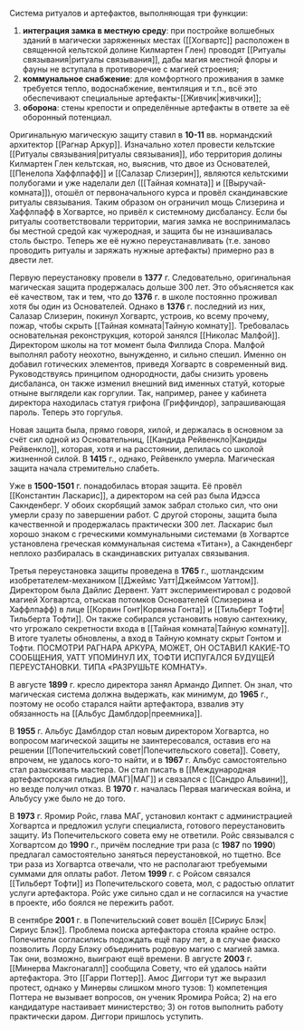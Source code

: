 Система ритуалов и артефактов, выполняющая три функции:
1) **интеграция замка в местную среду**: 
   при постройке волшебных зданий в магически заряженных местах ([[Хогвартс]] расположен в священной кельтской долине Килмартен Глен) проводят [[Ритуалы связывания|ритуалы связывания]], дабы магия местной флоры и фауны не вступала в противоречие с магией строения;
2) **коммунальное снабжение**:
   для комфортного проживания в замке требуется тепло, водоснабжение, вентиляция и т.п., всё это обеспечивают специальные артефакты-[[Живчик|живчики]];
3) **оборона**:
   стены крепости и определённые артефакты в ответе за её оборонный потенциал.

Оригинальную магическую защиту ставил в **10-11** вв. нормандский архитектор [[Рагнар Аркур]]. Изначально хотел провести кельтские [[Ритуалы связывания|ритуалы связывания]], ибо территория долины Килмартен Глен кельтская, но, выяснив, что двое из Основателей, [[Пенелопа Хаффлпафф]] и [[Салазар Слизерин]], являются кельтскими полубогами и уже наделали дел ([[Тайная комната]] и [[Выручай-комната]]), отошёл от первоначального курса и провёл скандинавские ритуалы связывания. Таким образом он ограничил мощь Слизерина и Хаффлпафф в Хогвартсе, но привёл к системному дисбалансу. Если бы ритуалы соответствовали территории, магия замка не воспринималась бы местной средой как чужеродная, и защита бы не изнашивалась столь быстро. Теперь же её нужно переустанавливать (т.е. заново проводить ритуалы и заряжать нужные артефакты) примерно раз в двести лет.

Первую переустановку провели в **1377** г. Следовательно, оригинальная магическая защита продержалась дольше 300 лет. Это объясняется как её качеством, так и тем, что до **1376** г. в школе постоянно проживал хотя бы один из Основателей. Однако в **1376** г. последний из них, Салазар Слизерин, покинул Хогвартс, устроив, ко всему прочему, пожар, чтобы скрыть [[Тайная комната|Тайную комнату]]. Требовалась основательная реконструкция, которой занялся [[Николас Малфой]]. Директором школы на тот момент была Филлида Спора. Малфой выполнял работу неохотно, вынужденно, и сильно спешил. Именно он добавил готических элементов, приведя Хогвартс в современный вид. Руководствуясь принципом однородности, дабы снизить уровень дисбаланса, он также изменил внешний вид именных статуй, которые отныне выглядели как горгулии. Так, например, ранее у кабинета директора находилась статуя грифона (Гриффиндор), запрашивающая пароль. Теперь это горгулья.

Новая защита была, прямо говоря, хилой, и держалась в основном за счёт сил одной из Основательниц, [[Кандида Рейвенкло|Кандиды Рейвенкло]], которая, хотя и на расстоянии, делилась со школой жизненной силой. В **1415** г., однако, Рейвенкло умерла. Магическая защита начала стремительно слабеть.

Уже в **1500-1501** г. понадобилась вторая защита. Её провёл [[Константин Ласкарис]], а директором на сей раз была Идэсса Сакнденберг. У обоих скорбящий замок забрал столько сил, что они умерли сразу по завершении работ. С другой стороны, защита была качественной и продержалась практически 300 лет. Ласкарис был хорошо знаком с греческими коммунальными системами (в Хогвартсе установлена греческая коммунальная система «Титан»), а Сакнденберг неплохо разбиралась в скандинавских ритуалах связывания.

Третья переустановка защиты проведена в **1765** г., шотландским изобретателем-механиком [[Джеймс Уатт|Джеймсом Уаттом]]. Директором была Дайлис Дервент. Уатт экспериментировал с родовой магией Хогвартса, отыскав потомков Основателей (Слизерина и Хаффлпафф) в лице [[Корвин Гонт|Корвина Гонта]] и [[Тильберт Тофти|Тильберта Тофти]]. Он также собирался установить новую сантехнику, что угрожало секретности входа в [[Тайная комната|Тайную комнату]]. В итоге туалеты обновлены, а вход в Тайную комнату скрыт Гонтом и Тофти. ПОСМОТРИ РАГНАРА АРКУРА, МОЖЕТ, ОН ОСТАВИЛ КАКИЕ-ТО СООБЩЕНИЯ, УАТТ УПОМИНУЛ ИХ, ТОФТИ ИСПУГАЛСЯ БУДУЩЕЙ ПЕРЕУСТАНОВКИ. ТИПА «РАЗРУШЬТЕ КОМНАТУ».

В августе **1899** г. кресло директора занял Армандо Диппет. Он знал, что магическая система должна выдержать, как минимум, до **1965** г., поэтому не особо старался найти артефактора, взвалив эту обязанность на [[Альбус Дамблдор|преемника]].

В **1955** г. Альбус Дамблдор стал новым директором Хогвартса, но вопросом магической защиты не заинтересовался, оставив его на решении [[Попечительский совет|Попечительского совета]]. Совету, впрочем, не удалось кого-то найти, и в **1967** г. Альбус самостоятельно стал разыскивать мастера. Он стал писать в [[Международная артефакторская гильдия (МАГ)|МАГ]] и связался с [[Сандро Альвини]], но везде получил отказ. В **1970** г. началась Первая магическая война, и Альбусу уже было не до того.

В **1973** г. Яромир Ройс, глава МАГ, установил контакт с администрацией Хогвартса и предложил услуги специалиста, готового переустановить защиту. Из Попечительского совета ему не ответили. Ройс связывался с Хогвартсом до **1990** г., причём последние три раза (с **1987** по **1990**) предлагал самостоятельно заняться переустановкой, но тщетно. Все три раза из Хогвартса отвечали, что не располагают требуемыми суммами для оплаты работ. Летом **1999** г. с Ройсом связался [[Тильберт Тофти]] из Попечительского совета, мол, с радостью оплатит услуги артефактора. Ройс уже сильно сдал и не согласился на участие в проекте, ибо боялся не пережить работ.

В сентябре **2001** г. в Попечительский совет вошёл [[Сириус Блэк|Сириус Блэк]]. Проблема поиска артефактора стояла крайне остро. Попечители согласились подождать ещё пару лет, а в случае фиаско позволить Лорду Блэку объединить родовую магию с магией замка. Так они, возможно, выиграют ещё времени.
В августе **2003** г. [[Минерва Макгонагалл]] сообщила Совету, что ей удалось найти артефактора. Это [[Гарри Поттер]]. Амос Диггори тут же выразил протест, однако у Минервы слишком много тузов: 1) компетенция Поттера не вызывает вопросов, он ученик Яромира Ройса; 2) на его кандидатуре настаивает министерство; 3) он готов выполнить работу практически даром. Диггори пришлось уступить.